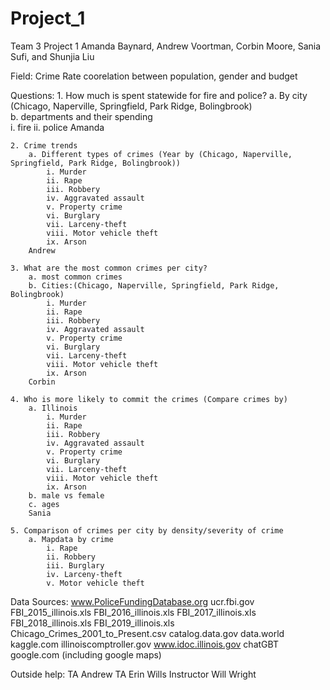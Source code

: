 # Project_1
Team 3 Project 1
Amanda Baynard, Andrew Voortman, Corbin Moore, Sania Sufi, and Shunjia Liu

Field: 
    Crime Rate coorelation between population, gender and budget



Questions:
    1. How much is spent statewide for fire and police?
        a. By city
            (Chicago, Naperville, Springfield, Park Ridge, Bolingbrook)  
        b. departments and their spending   
            i. fire
            ii. police
        Amanda
    
    2. Crime trends
        a. Different types of crimes (Year by (Chicago, Naperville, Springfield, Park Ridge, Bolingbrook))
            i. Murder
            ii. Rape
            iii. Robbery     
            iv. Aggravated assault
            v. Property crime
            vi. Burglary
            vii. Larceny-theft
            viii. Motor vehicle theft
            ix. Arson
        Andrew
        
    3. What are the most common crimes per city?
        a. most common crimes
        b. Cities:(Chicago, Naperville, Springfield, Park Ridge, Bolingbrook)
            i. Murder
            ii. Rape
            iii. Robbery     
            iv. Aggravated assault
            v. Property crime
            vi. Burglary
            vii. Larceny-theft
            viii. Motor vehicle theft
            ix. Arson
        Corbin

    4. Who is more likely to commit the crimes (Compare crimes by)
        a. Illinois
            i. Murder
            ii. Rape
            iii. Robbery     
            iv. Aggravated assault
            v. Property crime
            vi. Burglary
            vii. Larceny-theft
            viii. Motor vehicle theft
            ix. Arson
        b. male vs female
        c. ages
        Sania
    
    5. Comparison of crimes per city by density/severity of crime
        a. Mapdata by crime
            i. Rape
            ii. Robbery     
            iii. Burglary
            iv. Larceny-theft
            v. Motor vehicle theft
 
Data Sources:
    www.PoliceFundingDatabase.org
    ucr.fbi.gov
        FBI_2015_illinois.xls
        FBI_2016_illinois.xls
        FBI_2017_illinois.xls
        FBI_2018_illinois.xls
        FBI_2019_illinois.xls
        Chicago_Crimes_2001_to_Present.csv
    catalog.data.gov
    data.world
    kaggle.com
    illinoiscomptroller.gov
    www.idoc.illinois.gov
    chatGBT
    google.com (including google maps)

Outside help:
    TA Andrew 
    TA Erin Wills
    Instructor Will Wright


